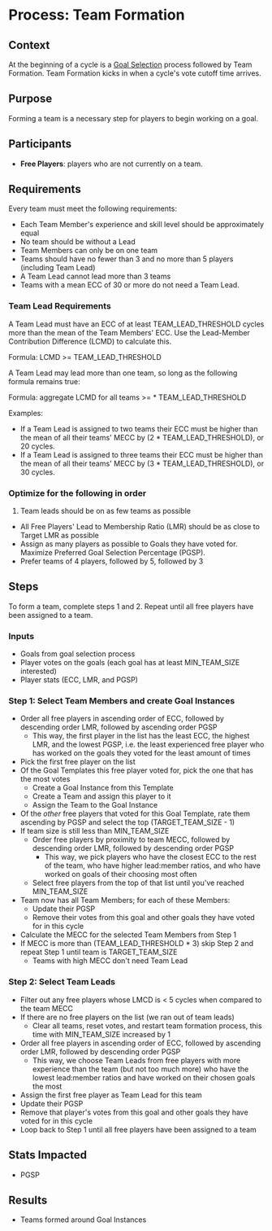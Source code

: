# Process: Team Formation

## Context

At the beginning of a cycle is a [Goal Selection](goal-selection.md) process followed by Team Formation. Team Formation kicks in when a cycle's vote cutoff time arrives.

## Purpose

Forming a team is a necessary step for players to begin working on a goal.

## Participants

- **Free Players**: players who are not currently on a team.

## Requirements

Every team must meet the following requirements:

- Each Team Member's experience and skill level should be approximately equal
- No team should be without a Lead
- Team Members can only be on one team
- Teams should have no fewer than 3 and no more than 5 players (including Team Lead)
- A Team Lead cannot lead more than 3 teams
- Teams with a mean ECC of 30 or more do not need a Team Lead.

### Team Lead Requirements

A Team Lead must have an ECC of at least TEAM_LEAD_THRESHOLD cycles more than the mean of the Team Members' ECC. Use the Lead-Member Contribution Difference (LCMD) to calculate this.

Formula: LCMD >= TEAM_LEAD_THRESHOLD

A Team Lead may lead more than one team, so long as the following formula remains true:

Formula: aggregate LCMD for all teams >= <no teams leading> * TEAM_LEAD_THRESHOLD

Examples:
- If a Team Lead is assigned to two teams their ECC must be higher than the mean of all their teams' MECC by (2 * TEAM_LEAD_THRESHOLD), or 20 cycles.
- If a Team Lead is assigned to three teams their ECC must be higher than the mean of all their teams' MECC by (3 * TEAM_LEAD_THRESHOLD), or 30 cycles.

### Optimize for the following in order

1. Team leads should be on as few teams as possible
- All Free Players' Lead to Membership Ratio (LMR) should be as close to Target LMR as possible
- Assign as many players as possible to Goals they have voted for. Maximize Preferred Goal Selection Percentage (PGSP).
- Prefer teams of 4 players, followed by 5, followed by 3

## Steps

To form a team, complete steps 1 and 2. Repeat until all free players have been assigned to a team.

### Inputs

- Goals from goal selection process
- Player votes on the goals (each goal has at least MIN_TEAM_SIZE interested)
- Player stats (ECC, LMR, and PGSP)

### Step 1: Select Team Members and create Goal Instances

- Order all free players in ascending order of ECC, followed by descending order LMR, followed by ascending order PGSP
  - This way, the first player in the list has the least ECC, the highest LMR, and the lowest PGSP, i.e. the least experienced free player who has worked on the goals they voted for the least amount of times
- Pick the first free player on the list
- Of the Goal Templates this free player voted for, pick the one that has the most votes
  - Create a Goal Instance from this Template
  - Create a Team and assign this player to it
  - Assign the Team to the Goal Instance
- Of the _other_ free players that voted for this Goal Template, rate them ascending by PGSP and select the top (TARGET_TEAM_SIZE - 1)
- If team size is still less than MIN_TEAM_SIZE
  - Order free players by proximity to team MECC, followed by descending order LMR, followed by descending order PGSP
    - This way, we pick players who have the closest ECC to the rest of the team, who have higher lead:member ratios, and who have worked on goals of their choosing most often
  - Select free players from the top of that list until you've reached MIN_TEAM_SIZE
- Team now has all Team Members; for each of these Members:
  - Update their PGSP
  - Remove their votes from this goal and other goals they have voted for in this cycle
- Calculate the MECC for the selected Team Members from Step 1
- If MECC is more than (TEAM_LEAD_THRESHOLD * 3) skip Step 2 and repeat Step 1 until team is TARGET_TEAM_SIZE
  - Teams with high MECC don't need Team Lead

### Step 2: Select Team Leads

- Filter out any free players whose LMCD is < 5 cycles when compared to the team MECC
- If there are no free players on the list (we ran out of team leads)
  - Clear all teams, reset votes, and restart team formation process, this time with MIN_TEAM_SIZE increased by 1
- Order all free players in ascending order of ECC, followed by ascending order LMR, followed by descending order PGSP
  - This way, we choose Team Leads from free players with more experience than the team (but not too much more) who have the lowest lead:member ratios and have worked on their chosen goals the most
- Assign the first free player as Team Lead for this team
- Update their PGSP
- Remove that player's votes from this goal and other goals they have voted for in this cycle
- Loop back to Step 1 until all free players have been assigned to a team

## Stats Impacted
- PGSP

## Results
- Teams formed around Goal Instances

